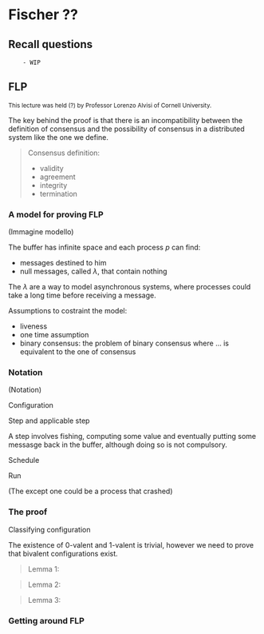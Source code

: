 # Fischer ??

## Recall questions
        - WIP

## FLP 

<small> This lecture was held (?) by Professor Lorenzo Alvisi of Cornell University. </small>

The key behind the proof is that there is an incompatibility between the definition of consensus and the possibility of consensus in a distributed system like the one we define.

>Consensus definition:
>- validity 
>- agreement
>- integrity
>- termination

### A model for proving FLP

(Immagine modello)

The buffer has infinite space and each process $p$ can find:
- messages destined to him
- null messages, called $\lambda$, that contain nothing

The $\lambda$ are a way to model asynchronous systems, where processes could take a long time before receiving a message.

Assumptions to costraint the model:
- liveness 
- one time assumption
- binary consensus: the problem of binary consensus where ... is equivalent to the one of consensus


### Notation

(Notation)

Configuration

Step and applicable step

A step involves fishing, computing some value and eventually putting some messasge back in the buffer, although doing so is not compulsory.

Schedule

Run


(The except one could be a process that crashed)

### The proof

Classifying configuration

The existence of 0-valent and 1-valent is trivial, however we need to prove that bivalent configurations exist.

>Lemma 1:

>Lemma 2:

>Lemma 3:

### Getting around FLP




